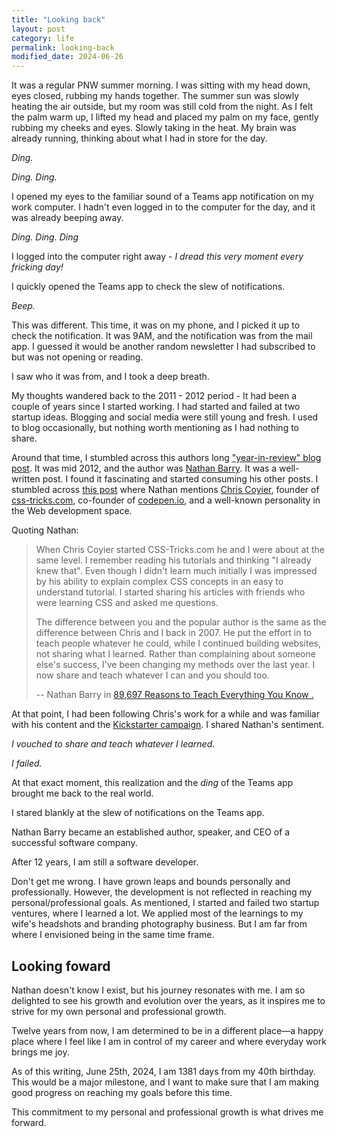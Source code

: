 ```yaml
---
title: "Looking back"
layout: post
category: life
permalink: looking-back
modified_date: 2024-06-26
---
```


It was a regular PNW summer morning. I was sitting with my head down, eyes closed, rubbing my hands together. The summer sun was slowly heating the air outside, but my room was still cold from the night. As I felt the palm warm up, I lifted my head and placed my palm on my face, gently rubbing my cheeks and eyes. Slowly taking in the heat. My brain was already running, thinking about what I had in store for the day. 

*Ding.*

*Ding. Ding.*

I opened my eyes to the familiar sound of a Teams app notification on my work computer. I hadn't even logged in to the computer for the day, and it was already beeping away. 

*Ding. Ding. Ding*

I logged into the computer right away - *I dread this very moment every fricking day!*

I quickly opened the Teams app to check the slew of notifications. 

*Beep.*

This was different. This time, it was on my phone, and I picked it up to check the notification. It was 9AM, and the notification was from the mail app. I guessed it would be another random newsletter I had subscribed to but was not opening or reading.

I saw who it was from, and I took a deep breath. 

My thoughts wandered back to the 2011 - 2012 period - It had been a couple of years since I started working. I had started and failed at two startup ideas. Blogging and social media were still young and fresh. I used to blog occasionally, but nothing worth mentioning as I had nothing to share. 

Around that time, I stumbled across this authors long ["year-in-review" blog post](https://nathanbarry.com/2011-review/). It was mid 2012, and the author was [Nathan Barry](https://nathanbarry.com). It was a well-written post. I found it fascinating and started consuming his other posts. I stumbled across [this post](https://nathanbarry.com/89697-reasons-to-teach/) where Nathan mentions [Chris Coyier](https://chriscoyier.net/), founder of [css-tricks.com](https://css-tricks.com/), co-founder of [codepen.io](https://codepen.io/), and a well-known personality in the Web development space. 

Quoting Nathan:

> When Chris Coyier started CSS-Tricks.com he and I were about at the same level. I remember reading his tutorials and thinking "I already knew that". Even though I didn't learn much initially I was impressed by his ability to explain complex CSS concepts in an easy to understand tutorial. I started sharing his articles with friends who were learning CSS and asked me questions.
>
> The difference between you and the popular author is the same as the difference between Chris and I back in 2007. He put the effort in to teach people whatever he could, while I continued building websites, not sharing what I learned. Rather than complaining about someone else's success, I've been changing my methods over the last year. I now share and teach whatever I can and you should too.
>
> -- Nathan Barry in [89,697 Reasons to Teach Everything You Know . ](https://nathanbarry.com/89697-reasons-to-teach/)


At that point, I had been following Chris's work for a while and was familiar with his content and the [Kickstarter campaign](https://www.kickstarter.com/projects/chriscoyier/screencasting-a-complete-redesign). I shared Nathan's sentiment. 

*I vouched to share and teach whatever I learned.*

*I failed.*

At that exact moment, this realization and the *ding* of the Teams app brought me back to the real world. 

I stared blankly at the slew of notifications on the Teams app. 

Nathan Barry became an established author, speaker, and CEO of a successful software company. 

After 12 years, I am still a software developer. 

Don't get me wrong. I have grown leaps and bounds personally and professionally. However, the development is not reflected in reaching my personal/professional goals. As mentioned, I started and failed two startup ventures, where I learned a lot. We applied most of the learnings to my wife's headshots and branding photography business. But I am far from where I envisioned being in the same time frame. 

## Looking foward

Nathan doesn't know I exist, but his journey resonates with me. I am so delighted to see his growth and evolution over the years, as it inspires me to strive for my own personal and professional growth. 

Twelve years from now, I am determined to be in a different place—a happy place where I feel like I am in control of my career and where everyday work brings me joy. 

As of this writing, June 25th, 2024, I am 1381 days from my 40th birthday. This would be a major milestone, and I want to make sure that I am making good progress on reaching my goals before this time. 

This commitment to my personal and professional growth is what drives me forward.
